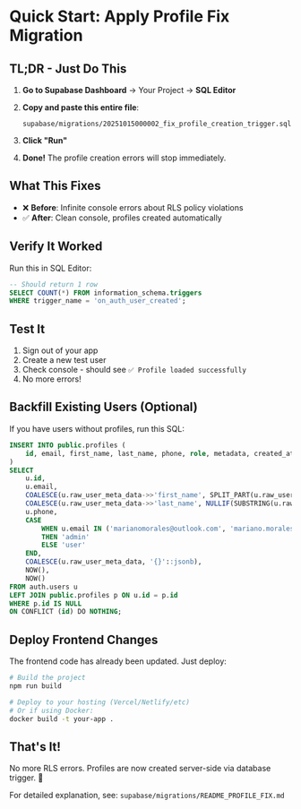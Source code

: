 # Quick Start: Apply Profile Fix Migration

## TL;DR - Just Do This

1. **Go to Supabase Dashboard** → Your Project → **SQL Editor**

2. **Copy and paste this entire file**:
   ```
   supabase/migrations/20251015000002_fix_profile_creation_trigger.sql
   ```

3. **Click "Run"**

4. **Done!** The profile creation errors will stop immediately.

## What This Fixes

- ❌ **Before**: Infinite console errors about RLS policy violations
- ✅ **After**: Clean console, profiles created automatically

## Verify It Worked

Run this in SQL Editor:

```sql
-- Should return 1 row
SELECT COUNT(*) FROM information_schema.triggers
WHERE trigger_name = 'on_auth_user_created';
```

## Test It

1. Sign out of your app
2. Create a new test user
3. Check console - should see `✅ Profile loaded successfully`
4. No more errors!

## Backfill Existing Users (Optional)

If you have users without profiles, run this SQL:

```sql
INSERT INTO public.profiles (
    id, email, first_name, last_name, phone, role, metadata, created_at, updated_at
)
SELECT
    u.id,
    u.email,
    COALESCE(u.raw_user_meta_data->>'first_name', SPLIT_PART(u.raw_user_meta_data->>'full_name', ' ', 1)),
    COALESCE(u.raw_user_meta_data->>'last_name', NULLIF(SUBSTRING(u.raw_user_meta_data->>'full_name' FROM POSITION(' ' IN u.raw_user_meta_data->>'full_name') + 1), '')),
    u.phone,
    CASE
        WHEN u.email IN ('marianomorales@outlook.com', 'mariano.morales@autostrefa.mx', 'genauservices@gmail.com')
        THEN 'admin'
        ELSE 'user'
    END,
    COALESCE(u.raw_user_meta_data, '{}'::jsonb),
    NOW(),
    NOW()
FROM auth.users u
LEFT JOIN public.profiles p ON u.id = p.id
WHERE p.id IS NULL
ON CONFLICT (id) DO NOTHING;
```

## Deploy Frontend Changes

The frontend code has already been updated. Just deploy:

```bash
# Build the project
npm run build

# Deploy to your hosting (Vercel/Netlify/etc)
# Or if using Docker:
docker build -t your-app .
```

## That's It!

No more RLS errors. Profiles are now created server-side via database trigger. 🎉

For detailed explanation, see: `supabase/migrations/README_PROFILE_FIX.md`
